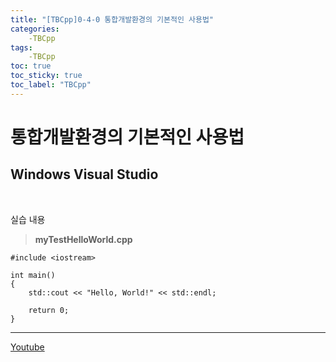 ```yaml
---
title: "[TBCpp]0-4-0 통합개발환경의 기본적인 사용법"
categories: 
	-TBCpp
tags:
	-TBCpp
toc: true
toc_sticky: true
toc_label: "TBCpp"
---
```


# 통합개발환경의 기본적인 사용법

## Windows Visual Studio

<br>

실습 내용

> **myTestHelloWorld.cpp**

```
#include <iostream>

int main()
{
	std::cout << "Hello, World!" << std::endl;

	return 0;
}
```

---

[Youtube](https://www.youtube.com/watch?v=OE0XiMc2HUQ&list=PLNfg4W25Tapw5Yx4yuExHNybBIUk68aNz&index=5)

